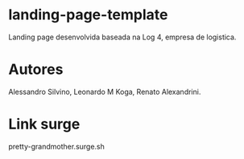 # landing-page-template

Landing page desenvolvida baseada na Log 4, empresa de logistica.

# Autores
Alessandro Silvino,
Leonardo M Koga,
Renato Alexandrini.

# Link surge
pretty-grandmother.surge.sh

